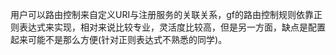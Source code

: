 用户可以路由控制来自定义URI与注册服务的关联关系，gf的路由控制规则依靠正则表达式来实现，相对来说比较专业，灵活度比较高，但是另一方面，缺点是配置起来可能不是那么方便(针对正则表达式不熟悉的同学)。
